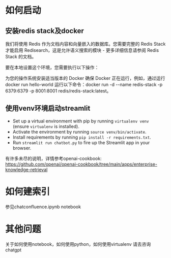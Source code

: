 # 如何启动

## 安装redis stack及docker
我们将使用 Redis 作为文档内容和向量嵌入的数据库。您需要完整的 Redis Stack 才能启用 Redisearch，这是允许语义搜索的模块 - 更多详细信息请参阅 Redis Stack 的文档。

要在本地设置这个环境，您需要执行以下操作：

为您的操作系统安装适当版本的 Docker
确保 Docker 正在运行，例如，通过运行 docker run hello-world
运行以下命令：docker run -d --name redis-stack -p 6379:6379 -p 8001:8001 redis/redis-stack:latest。

## 使用venv环境启动streamlit

- Set up a virtual environment with pip by running ```virtualenv venv``` (ensure ```virtualenv``` is installed).
- Activate the environment by running ```source venv/bin/activate```.
- Install requirements by running ```pip install -r requirements.txt```.
- Run ```streamlit run chatbot.py``` to fire up the Streamlit app in your browser.

有许多未尽的说明，详情参考openai-cookbook: https://github.com/openai/openai-cookbook/tree/main/apps/enterprise-knowledge-retrieval

# 如何建索引
参见chatconfluence.ipynb notebook

# 其他问题
关于如何使用notebook，如何使用python，如何使用virtualenv 请去咨询chatgpt
